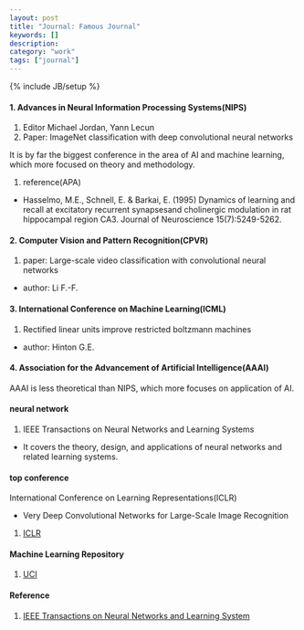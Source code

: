 ```yaml
---
layout: post
title: "Journal: Famous Journal"
keywords: []
description: 
category: "work"
tags: ["journal"]
---
```

{% include JB/setup %}


#### 1. Advances in Neural Information Processing Systems(NIPS)
1. Editor Michael Jordan, Yann Lecun
2. Paper: ImageNet classification with deep convolutional neural networks

It is by far the biggest conference in the area of AI and machine learning,
which more focused on theory and methodology.

1. reference(APA)
- Hasselmo, M.E., Schnell, E. & Barkai, E. (1995) Dynamics of learning and
  recall at excitatory recurrent synapsesand cholinergic modulation in rat
  hippocampal region CA3. Journal of Neuroscience 15(7):5249-5262.

#### 2. Computer Vision and Pattern Recognition(CPVR)

1. paper: Large-scale video classification with convolutional neural networks
- author: Li F.-F.


#### 3. International Conference on Machine Learning(ICML)
1. Rectified linear units improve restricted boltzmann machines
- author: Hinton G.E.

#### 4. Association for the Advancement of Artificial Intelligence(AAAI)
AAAI is less theoretical than NIPS, which more focuses on application of AI.

#### neural network
1. IEEE Transactions on Neural Networks and Learning Systems
- It covers the theory, design, and applications of neural networks and related
  learning systems.


#### top conference
International Conference on Learning Representations(ICLR)
- Very Deep Convolutional Networks for Large-Scale Image Recognition

1. [ICLR](https://openreview.net/group?id=ICLR.cc/2020/Conference)

#### Machine Learning Repository
1. [UCI](https://archive.ics.uci.edu/ml/index.php) 

#### Reference
1. [IEEE Transactions on Neural Networks and Learning System](https://en.wikipedia.org/wiki/IEEE_Transactions_on_Neural_Networks_and_Learning_Systems)
